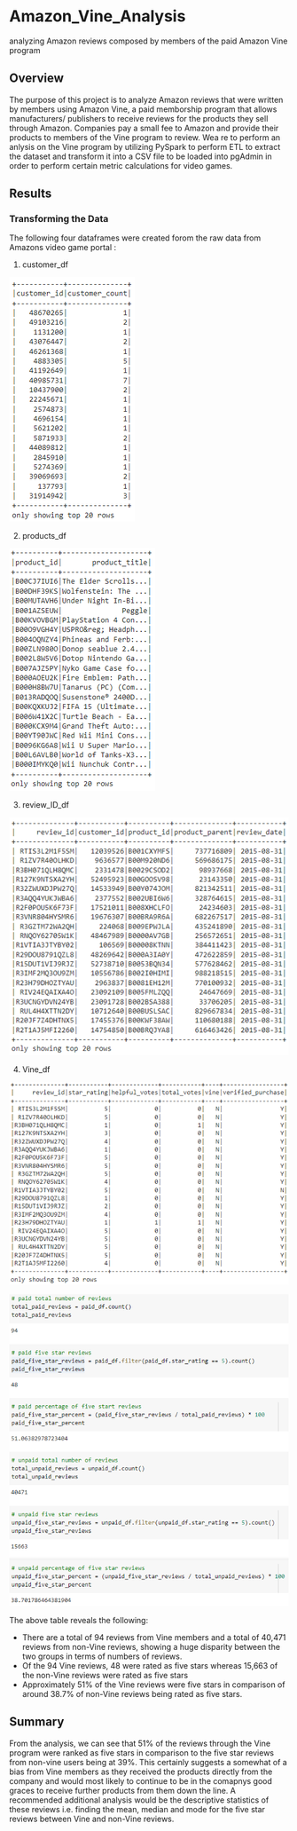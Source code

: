 # Amazon_Vine_Analysis
analyzing Amazon reviews composed by members of the paid Amazon Vine program

## Overview
The purpose of this project is to analyze Amazon reviews that were written by members using Amazon Vine, a paid memborship program that allows manufacturers/ publishers to receive reviews for the products they sell through Amazon. Companies pay a small fee to Amazon and provide their products to members of the Vine program to review. Wea re to perform an anlysis on the Vine program by utilizing PySpark to perform ETL to extract the dataset and transform it into a CSV file to be loaded into pgAdmin in order to perform certain metric calculations for video games.

## Results

### Transforming the Data

The following four dataframes were created forom the raw data from Amazons video game portal :

1. customer_df

![](Resources/customer.PNG)

2. products_df

![](Resources/products.PNG)

3. review_ID_df

![](Resources/review_id.PNG)

4. Vine_df

![](Resources/vine.PNG)

![](Resources/total_reviews_percentage.PNG)

The above table reveals the following:

- There are a total of 94 reviews from Vine members and a total of 40,471 reviews from non-Vine reviews, showing a huge disparity between the two groups in terms of numbers of reviews.
- Of the 94 Vine reviews, 48 were rated as five stars whereas 15,663 of the non-Vine reviews were rated as five stars
- Approximately 51% of the Vine reviews were five stars in comparison of around 38.7% of non-Vine reviews being rated as five stars.

## Summary

From the analysis, we can see that 51% of the reviews through the Vine program were ranked as five stars in comparison to the five star reviews from non-vine users being at 39%. This certainly suggests a somewhat of a bias from Vine members as they received the products directly from the company and would most likely to continue to be in the comapnys good graces to receive further products from them down the line. A recommended additional analysis would be the descriptive statistics of these reviews i.e. finding the mean, median and mode for the five star reviews between Vine and non-Vine reviews.
